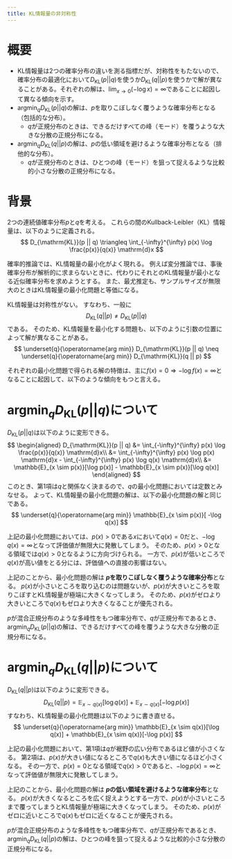```yaml
---
title: KL情報量の非対称性
---
```


# 概要

- KL情報量は2つの確率分布の違いを測る指標だが、対称性をもたないので、確率分布の最適化において$D_{\mathrm{KL}}(p || q)$を使うか$D_{\mathrm{KL}}(q || p)$を使うかで解が異なることがある。それぞれの解は、$\lim_{x \rightarrow 0}(-\log x) = \infty$であることに起因して異なる傾向を示す。
- $\operatorname{arg min}_q D_{\mathrm{KL}}(p || q)$の解は、$p$を取りこぼしなく覆うような確率分布となる（包括的な分布）。
	- $q$が正規分布のときは、できるだけすべての峰（モード）を覆うような大きな分散の正規分布になる。
- $\operatorname{arg min}_q D_{\mathrm{KL}}(q || p)$の解は、$p$の低い領域を避けるような確率分布となる（排他的な分布）。
	- $q$が正規分布のときは、ひとつの峰（モード）を狙って捉えるような比較的小さな分散の正規分布になる。

# 背景

2つの連続値確率分布$p$と$q$を考える。
これらの間のKullback-Leibler（KL）情報量は、以下のように定義される。
$$
D_{\mathrm{KL}}(p || q) \triangleq \int_{-\infty}^{\infty} p(x) \log \frac{p(x)}{q(x)} \mathrm{d}x
$$

確率的推論では、KL情報量の最小化がよく現れる。
例えば変分推論では、事後確率分布が解析的に求まらないときに、代わりにそれとのKL情報量が最小となる近似確率分布を求めようとする。
また、最尤推定も、サンプルサイズが無限大のときはKL情報量の最小化問題と等価になる。

KL情報量は対称性がない。
すなわち、一般に
$$
D_{\mathrm{KL}}(q || p) \neq D_{\mathrm{KL}}(p || q)
$$
である。
そのため、KL情報量を最小化する問題も、以下のように引数の位置によって解が異なることがある。
$$
\underset{q}{\operatorname{arg min}} D_{\mathrm{KL}}(p || q) \neq \underset{q}{\operatorname{arg min}} D_{\mathrm{KL}}(q || p)
$$

それぞれの最小化問題で得られる解の特徴は、主に$f(x) = 0 \Rightarrow -\log f(x) = \infty$となることに起因して、以下のような傾向をもつと言える。

# $\operatorname{arg min}_q D_{\mathrm{KL}}(p || q)$について

$D_{\mathrm{KL}}(p || q)$は以下のように変形できる。
$$
\begin{aligned}
D_{\mathrm{KL}}(p || q) &= \int_{-\infty}^{\infty} p(x) \log \frac{p(x)}{q(x)} \mathrm{d}x\\
&= \int_{-\infty}^{\infty} p(x) \log p(x) \mathrm{d}x - \int_{-\infty}^{\infty} p(x) \log q(x) \mathrm{d}x\\
&= \mathbb{E}_{x \sim p(x)}[\log p(x)] - \mathbb{E}_{x \sim p(x)}[\log q(x)]
\end{aligned}
$$
このとき、第1項は$q$と関係なく決まるので、$q$の最小化問題においては定数とみなせる。
よって、KL情報量の最小化問題の解は、以下の最小化問題の解と同じである。
$$
\underset{q}{\operatorname{arg min}} \mathbb{E}_{x \sim p(x)}[ -\log q(x)]
$$

上記の最小化問題においては、$p(x) > 0$である$x$において$q(x) = 0$だと、$-\log q(x) = \infty$となって評価値が無限大に発散してしまう。
そのため、$p(x) > 0$となる領域では$q(x) > 0$となるように方向づけられる。
一方で、$p(x)$が低いところで$q(x)$が高い値をとる分には、評価値への直接の影響はない。

上記のことから、最小化問題の解は **$p$を取りこぼしなく覆うような確率分布**となる。
$p(x)$が小さいところを取り込むのは問題ないが、$p(x)$が大きいところを取りこぼすとKL情報量が極端に大きくなってしまう。
そのため、$p(x)$がゼロより大きいところで$q(x)$もゼロより大きくなることが優先される。

$p$が混合正規分布のような多峰性をもつ確率分布で、$q$が正規分布であるとき、$\operatorname{arg min}_q D_{\mathrm{KL}}(p || q)$の解は、できるだけすべての峰を覆うような大きな分散の正規分布になる。

# $\operatorname{arg min}_q D_{\mathrm{KL}}(q || p)$について

$D_{\mathrm{KL}}(q || p)$は以下のように変形できる。
$$
D_{\mathrm{KL}}(q || p) = \mathbb{E}_{x \sim q(x)}[\log q(x)] + \mathbb{E}_{x \sim q(x)}[-\log p(x)]
$$
すなわち、KL情報量の最小化問題は以下のように書き直せる。
$$
\underset{q}{\operatorname{arg min}} \mathbb{E}_{x \sim q(x)}[\log q(x)] + \mathbb{E}_{x \sim q(x)}[-\log p(x)]
$$

上記の最小化問題において、第1項は$q$が裾野の広い分布であるほど値が小さくなる。
第2項は、$p(x)$が大きい値になるところで$q(x)$も大きい値になるほど小さくなる。
その一方で、$p(x) = 0$となる領域で$q(x) > 0$であると、$-\log p(x) = \infty$となって評価値が無限大に発散してしまう。

上記のことから、最小化問題の解は **$p$の低い領域を避けるような確率分布**となる。
$p(x)$が大きくなるところを広く捉えようとする一方で、$p(x)$が小さいところまで覆ってしまうとKL情報量が極端に大きくなってしまう。
そのため、$p(x)$がゼロに近いところで$q(x)$もゼロに近くなることが優先される。

$p$が混合正規分布のような多峰性をもつ確率分布で、$q$が正規分布であるとき、$\operatorname{arg min}_q D_{\mathrm{KL}}(q || p)$の解は、ひとつの峰を狙って捉えるような比較的小さな分散の正規分布になる。
